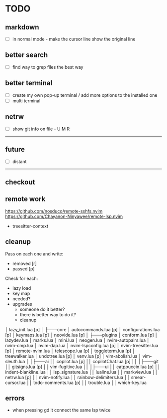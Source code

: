 # TODO

## markdown

- [ ] in normal mode - make the cursor line show the original line

## better search

- [ ] find way to grep files the best way

## better terminal

- [ ] create my own pop-up terminal / add more options to the installed one
- [ ] multi terminal

## netrw

- [ ] show git info on file - U M R

---

## future

- [ ] distant

---

## checkout

## remote work

https://github.com/nosduco/remote-sshfs.nvim
https://github.com/Chayanon-Ninyawee/remote-lsp.nvim

- treesitter-context

## cleanup

Pass on each one and write:

- removed [r]
- passed [p]

Check for each:

- lazy load
- key map
- needed?
- upgrades
  - someone do it better?
  - there is better way to do it?
  - cleanup

│ lazy_init.lua [p]
│
├───core
│ autocommands.lua [p]
│ configurations.lua [p]
│ keymaps.lua [p]
│ neovide.lua [p]
│
├───plugins
│ conform.lua [p]
│ lazydev.lua
│ marks.lua
│ mini.lua
│ neogen.lua
│ nvim-autopairs.lua
│ nvim-cmp.lua
│ nvim-dap.lua
│ nvim-lspconfig.lua [p]
│ nvim-treesitter.lua [p]
│ remote-nvim.lua
│ telescope.lua [p]
│ toggleterm.lua [p]
│ treewalker.lua
│ undotree.lua [p]
│ venv.lua [p]
│ vim-abolish.lua
│ vim-sleuth.lua
│
│├───ai
││ copilot.lua [p]
││ copilotChat.lua [p]
││
│├───git
││ gitsigns.lua [p]
││ vim-fugitive.lua
││
│├───ui
││ catppuccin.lua [p]
││ indent-blankline.lua
││ lsp_signature.lua
││ lualine.lua
││ markview.lua
││ netrw.lua [p]
││ nvim-notify.lua
││ rainbow-delimiters.lua
││ smear-cursor.lua
││ todo-comments.lua [p]
││ trouble.lua
││ which-key.lua

## errors

- when pressing gd it connect the same lsp twice
